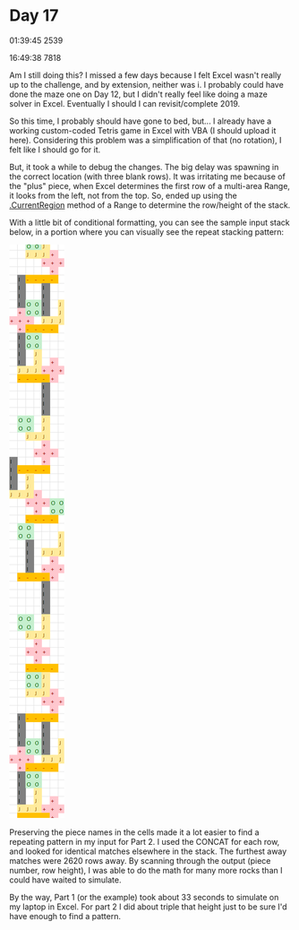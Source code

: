 # Day 17

01:39:45   2539

16:49:38   7818

Am I still doing this? I missed a few days because I felt Excel wasn't really up to the challenge, and by extension, neither was i.
I probably could have done the maze one on Day 12, but I didn't really feel like doing a maze solver in Excel.
Eventually I should I can revisit/complete 2019.

So this time, I probably should have gone to bed, but... I already have a working custom-coded Tetris game in Excel with VBA (I should upload it here).
Considering this problem was a simplification of that (no rotation), I felt like I should go for it.

But, it took a while to debug the changes. The big delay was spawning in the correct location (with three blank rows).
It was irritating me because of the "plus" piece, when Excel determines the first row of a multi-area Range, it looks from the left, not from the top.
So, ended up using the [.CurrentRegion](https://learn.microsoft.com/en-us/office/vba/api/excel.range.currentregion) method of a Range to determine the row/height of the stack.

With a little bit of conditional formatting, you can see the sample input stack below, in a portion where you can visually see the repeat stacking pattern:

![screenshot](Day17/Day17.png)

Preserving the piece names in the cells made it a lot easier to find a repeating pattern in my input for Part 2.
I used the CONCAT for each row, and looked for identical matches elsewhere in the stack. The furthest away matches were 2620 rows away.
By scanning through the output (piece number, row height), I was able to do the math for many more rocks than I could have waited to simulate.

By the way, Part 1 (or the example) took about 33 seconds to simulate on my laptop in Excel.
For part 2 I did about triple that height just to be sure I'd have enough to find a pattern.
